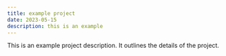 ```yaml
---
title: example project
date: 2023-05-15
description: this is an example
---
```

This is an example project description.
It outlines the details of the project.

